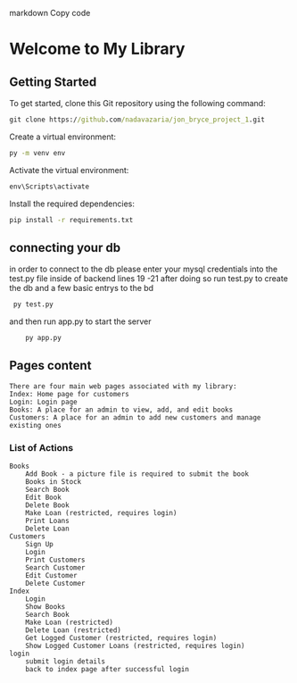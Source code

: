 markdown
Copy code
# Welcome to My Library

## Getting Started

To get started, clone this Git repository using the following command:

```cmd
git clone https://github.com/nadavazaria/jon_bryce_project_1.git
```
Create a virtual environment:

```cmd
py -m venv env
```
Activate the virtual environment:

```cmd
env\Scripts\activate
```
Install the required dependencies:

```cmd
pip install -r requirements.txt
```
## connecting your db
   in order to connect to the db please enter your mysql credentials into the test.py file inside of backend
   lines 19 -21
   after doing so run test.py to create the db and a few basic entrys to the bd 
   ```cmd
    py test.py
```
   and then run app.py to start the server  
   ```cmd
       py app.py
``` 
## Pages content
    There are four main web pages associated with my library:
    Index: Home page for customers
    Login: Login page
    Books: A place for an admin to view, add, and edit books
    Customers: A place for an admin to add new customers and manage existing ones

### List of Actions
    Books
        Add Book - a picture file is required to submit the book 
        Books in Stock
        Search Book
        Edit Book
        Delete Book
        Make Loan (restricted, requires login)
        Print Loans
        Delete Loan
    Customers
        Sign Up
        Login
        Print Customers
        Search Customer
        Edit Customer
        Delete Customer
    Index
        Login
        Show Books
        Search Book
        Make Loan (restricted)
        Delete Loan (restricted)
        Get Logged Customer (restricted, requires login)
        Show Logged Customer Loans (restricted, requires login)
    login
        submit login details
        back to index page after successful login
